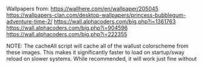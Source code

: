 Wallpapers from: 
    https://wallhere.com/en/wallpaper/205045
    https://wallpapers-clan.com/desktop-wallpapers/princess-bubblegum-adventure-time-2/
    https://wall.alphacoders.com/big.php?i=1361763
    https://wall.alphacoders.com/big.php?i=904596
    https://wall.alphacoders.com/big.php?i=222355

NOTE: The cacheAll script will cache all of the wallust colorscheme from these images. This makes it significantly faster to load on startup/sway reload on slower systems. 
While recommended, it will work just fine without 

